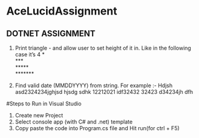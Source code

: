 # AceLucidAssignment

## DOTNET ASSIGNMENT

1. Print triangle - and allow user to set height of it in. Like in the following case it’s 4
   *<br>
  ***<br>
 *****<br>
*******<br>

2. Find valid date (MMDDYYYY) from string.
For example :-
Hdjsh asd2324234jghjsd hjsdg sdhk 12212021 idf32432 32423 d34234jh dfh

#Steps to Run in Visual Studio
1. Create new Project <br>
2. Select console app (with C# and .net) template <br>
3. Copy paste the code into Program.cs file and Hit run(for ctrl + F5) 
